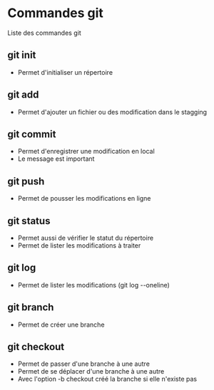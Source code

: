 # Commandes git
Liste des commandes git

## git init
- Permet d'initialiser un répertoire 


## git add
- Permet d'ajouter un fichier ou des modification dans le stagging

## git commit
- Permet d'enregistrer une modification en local
- Le message est important

## git push
- Permet de pousser les modifications en ligne

## git status
- Permet aussi de vérifier le statut du répertoire
- Permet de lister les modifications à traiter

## git log
- Permet de lister les modifications (git log --oneline)

## git branch 
- Permet de créer une branche

## git checkout
- Permet de passer d'une branche à une autre
- Permet de se déplacer d'une branche à une autre
- Avec l'option -b checkout créé la branche si elle n'existe pas